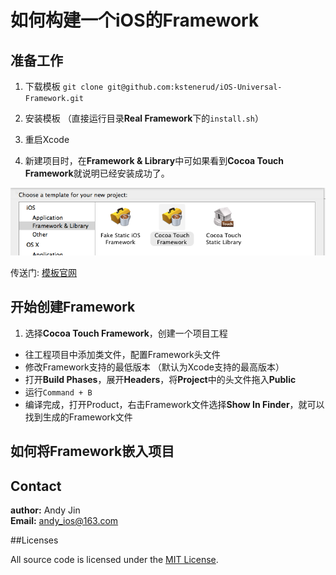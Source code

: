 # 如何构建一个iOS的Framework

## 准备工作

1. 下载模板 `git clone git@github.com:kstenerud/iOS-Universal-Framework.git`

2. 安装模板 （直接运行目录**Real Framework**下的`install.sh`）

3. 重启Xcode

4. 新建项目时，在**Framework & Library**中可如果看到**Cocoa Touch Framework**就说明已经安装成功了。

![选择项目模板界面](resource/choose_project.png)

传送门: [模板官网](https://github.com/kstenerud/iOS-Universal-Framework) 

## 开始创建Framework

1. 选择**Cocoa Touch Framework**，创建一个项目工程
*  往工程项目中添加类文件，配置Framework头文件
*  修改Framework支持的最低版本 （默认为Xcode支持的最高版本）
*  打开**Build Phases**，展开**Headers**，将**Project**中的头文件拖入**Public**
*  运行`Command + B`
*  编译完成，打开Product，右击Framework文件选择**Show In Finder**，就可以找到生成的Framework文件

## 如何将Framework嵌入项目



## Contact

**author:** Andy Jin  
**Email:** andy_ios@163.com

##Licenses

All source code is licensed under the [MIT License](https://github.com/andy0323/Framework-practice/blob/master/LICENSE).